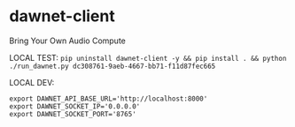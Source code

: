 # dawnet-client
Bring Your Own Audio Compute


LOCAL TEST:
`pip uninstall dawnet-client -y && pip install . && python ./run_dawnet.py dc308761-9aeb-4667-bb71-f11d87fec665`

LOCAL DEV:
```
export DAWNET_API_BASE_URL='http://localhost:8000'
export DAWNET_SOCKET_IP='0.0.0.0'
export DAWNET_SOCKET_PORT='8765'
```
